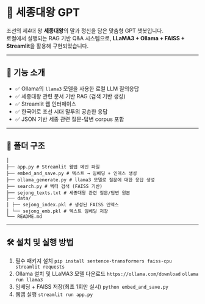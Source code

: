 # 👑 세종대왕 GPT

조선의 제4대 왕 **세종대왕**의 말과 정신을 담은 맞춤형 GPT 챗봇입니다.  
로컬에서 실행되는 RAG 기반 Q&A 시스템으로, **LLaMA3 + Ollama + FAISS + Streamlit**을 활용해 구현되었습니다.

---

## 🧠 기능 소개

- ✅ Ollama의 `llama3` 모델을 사용한 로컬 LLM 질의응답
- ✅ 세종대왕 관련 문서 기반 RAG (검색 기반 생성)
- ✅ Streamlit 웹 인터페이스
- ✅ 한국어로 조선 시대 말투의 공손한 응답
- ✅ JSON 기반 세종 관련 질문-답변 corpus 포함

---

## 📁 폴더 구조
```SEJONG-GPT/
│
├── app.py # Streamlit 웹앱 메인 파일
├── embed_and_save.py # 텍스트 → 임베딩 + 인덱스 생성
├── ollama_generate.py # llama3 모델로 질문에 대한 응답 생성
├── search.py # 벡터 검색 (FAISS 기반)
├── sejong_texts.txt # 세종대왕 관련 질문/답변 원본
├── data/
│ ├── sejong_index.pkl # 생성된 FAISS 인덱스
│ └── sejong_emb.pkl # 텍스트 임베딩 저장
└── README.md
```
---

## 🛠️ 설치 및 실행 방법
1. 필수 패키지 설치
`pip install sentence-transformers faiss-cpu streamlit requests`
2. Ollama 설치 및 LLaMA3 모델 다운로드
`https://ollama.com/download`
`ollama run llama3`
3. 임베딩 + FAISS 저장(최초 1회만 실시)
`python embed_and_save.py`
4. 웹앱 실행
`streamlit run app.py`